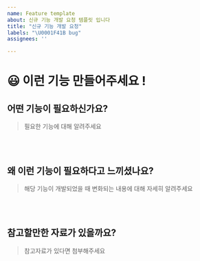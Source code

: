 ```yaml
---
name: Feature template
about: 신규 기능 개발 요청 템플릿 입니다
title: "신규 기능 개발 요청"
labels: "\U0001F41B bug"
assignees: ''

---
```


# 😃 이런 기능 만들어주세요 !

## 어떤 기능이 필요하신가요?

> 필요한 기능에 대해 알려주세요

<br><br>

## 왜 이런 기능이 필요하다고 느끼셨나요?

> 해당 기능이 개발되었을 때 변화되는 내용에 대해 자세히 알려주세요

<br><br>

## 참고할만한 자료가 있을까요?

> 참고자료가 있다면 첨부해주세요

<br><br>
